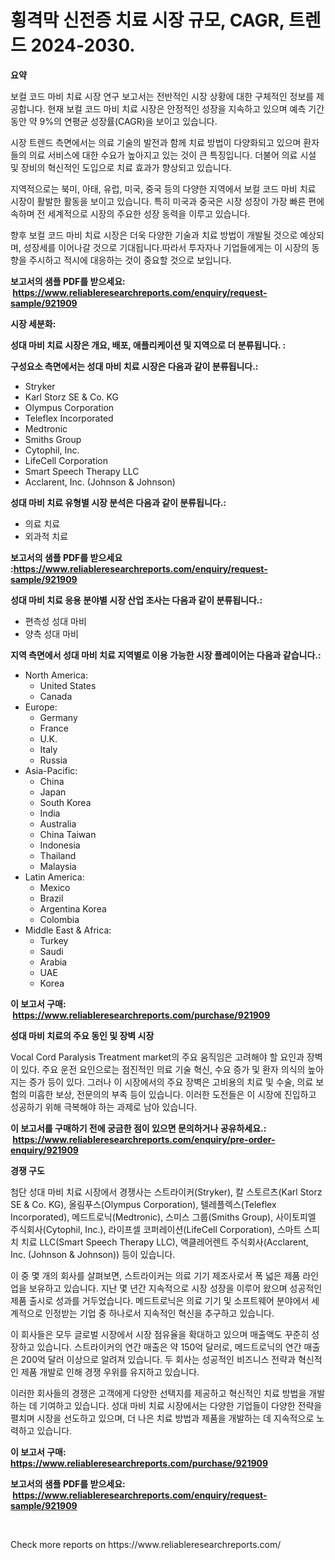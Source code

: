 <p><h1>횡격막 신전증 치료 시장 규모, CAGR, 트렌드 2024-2030.</h1></p><p><strong>요약</strong></p>
<p><p>보컬 코드 마비 치료 시장 연구 보고서는 전반적인 시장 상황에 대한 구체적인 정보를 제공합니다. 현재 보컬 코드 마비 치료 시장은 안정적인 성장을 지속하고 있으며 예측 기간 동안 약 9%의 연평균 성장률(CAGR)을 보이고 있습니다.</p><p>시장 트렌드 측면에서는 의료 기술의 발전과 함께 치료 방법이 다양화되고 있으며 환자들의 의료 서비스에 대한 수요가 높아지고 있는 것이 큰 특징입니다. 더불어 의료 시설 및 장비의 혁신적인 도입으로 치료 효과가 향상되고 있습니다.</p><p>지역적으로는 북미, 아태, 유럽, 미국, 중국 등의 다양한 지역에서 보컬 코드 마비 치료 시장이 활발한 활동을 보이고 있습니다. 특히 미국과 중국은 시장 성장이 가장 빠른 편에 속하며 전 세계적으로 시장의 주요한 성장 동력을 이루고 있습니다.</p><p>향후 보컬 코드 마비 치료 시장은 더욱 다양한 기술과 치료 방법이 개발될 것으로 예상되며, 성장세를 이어나갈 것으로 기대됩니다.따라서 투자자나 기업들에게는 이 시장의 동향을 주시하고 적시에 대응하는 것이 중요할 것으로 보입니다.</p></p>
<p><strong>보고서의 샘플 PDF를 받으세요: &nbsp;<a href="https://www.reliableresearchreports.com/enquiry/request-sample/921909">https://www.reliableresearchreports.com/enquiry/request-sample/921909</a></strong></p>
<p><strong>시장 세분화:</strong></p>
<p><strong> 성대 마비 치료 시장은 개요, 배포, 애플리케이션 및 지역으로 더 분류됩니다. :</strong></p>
<p><strong>구성요소 측면에서는 성대 마비 치료 시장은 다음과 같이 분류됩니다.:</strong></p>
<p><ul><li>Stryker</li><li>Karl Storz SE & Co. KG</li><li>Olympus Corporation</li><li>Teleflex Incorporated</li><li>Medtronic</li><li>Smiths Group</li><li>Cytophil, Inc.</li><li>LifeCell Corporation</li><li>Smart Speech Therapy LLC</li><li>Acclarent, Inc. (Johnson & Johnson)</li></ul></p>
<p><strong> 성대 마비 치료 유형별 시장 분석은 다음과 같이 분류됩니다.:</strong></p>
<p><ul><li>의료 치료</li><li>외과적 치료</li></ul></p>
<p><strong>보고서의 샘플 PDF를 받으세요 :<a href="https://www.reliableresearchreports.com/enquiry/request-sample/921909">https://www.reliableresearchreports.com/enquiry/request-sample/921909</a></strong></p>
<p><strong> 성대 마비 치료 응용 분야별 시장 산업 조사는 다음과 같이 분류됩니다.:</strong></p>
<p><ul><li>편측성 성대 마비</li><li>양측 성대 마비</li></ul></p>
<p><strong>지역 측면에서 성대 마비 치료 지역별로 이용 가능한 시장 플레이어는 다음과 같습니다.:</strong></p>
<p><ul>
    <li>
        North America:
        <ul>
            <li>United States</li>
            <li>Canada</li>
        </ul>
    </li>
    <li>
        Europe:
        <ul>
            <li>Germany</li>
            <li>France</li>
            <li>U.K.</li>
            <li>Italy</li>
            <li>Russia</li>
        </ul>
    </li>
    <li>
        Asia-Pacific:
        <ul>
            <li>China</li>
            <li>Japan</li>
            <li>South Korea</li>
            <li>India</li>
            <li>Australia</li>
            <li>China Taiwan</li>
            <li>Indonesia</li>
            <li>Thailand</li>
            <li>Malaysia</li>
        </ul>
    </li>
    <li>
        Latin America:
        <ul>
            <li>Mexico</li>
            <li>Brazil</li>
            <li>Argentina Korea</li>
            <li>Colombia</li>
        </ul>
    </li>
    <li>
        Middle East & Africa:
        <ul>
            <li>Turkey</li>
            <li>Saudi</li>
            <li>Arabia</li>
            <li>UAE</li>
            <li>Korea</li>
        </ul>
    </li>
    </ul></p>
<p><strong>이 보고서 구매: &nbsp;<a href="https://www.reliableresearchreports.com/purchase/921909">https://www.reliableresearchreports.com/purchase/921909</a></strong></p>
<p><strong>성대 마비 치료의 주요 동인 및 장벽 시장</strong></p>
<p><p>Vocal Cord Paralysis Treatment market의 주요 움직임은 고려해야 할 요인과 장벽이 있다. 주요 운전 요인으로는 점진적인 의료 기술 혁신, 수요 증가 및 환자 의식의 높아지는 증가 등이 있다. 그러나 이 시장에서의 주요 장벽은 고비용의 치료 및 수술, 의료 보험의 미흡한 보상, 전문의의 부족 등이 있습니다. 이러한 도전들은 이 시장에 진입하고 성공하기 위해 극복해야 하는 과제로 남아 있습니다.</p></p>
<p><strong>이 보고서를 구매하기 전에 궁금한 점이 있으면 문의하거나 공유하세요.: &nbsp;<a href="https://www.reliableresearchreports.com/enquiry/pre-order-enquiry/921909">https://www.reliableresearchreports.com/enquiry/pre-order-enquiry/921909</a></strong></p>
<p><strong>경쟁 구도</strong></p>
<p><p>첨단 성대 마비 치료 시장에서 경쟁사는 스트라이커(Stryker), 칼 스토르츠(Karl Storz SE & Co. KG), 올림푸스(Olympus Corporation), 텔레플렉스(Teleflex Incorporated), 메드트로닉(Medtronic), 스미스 그룹(Smiths Group), 사이토피엘 주식회사(Cytophil, Inc.), 라이프셀 코퍼레이션(LifeCell Corporation), 스마트 스피치 치료 LLC(Smart Speech Therapy LLC), 액클레어렌트 주식회사(Acclarent, Inc. (Johnson & Johnson)) 등이 있습니다. </p><p>이 중 몇 개의 회사를 살펴보면, 스트라이커는 의료 기기 제조사로서 폭 넓은 제품 라인업을 보유하고 있습니다. 지난 몇 년간 지속적으로 시장 성장을 이루어 왔으며 성공적인 제품 출시로 성과를 거두었습니다. 메드트로닉은 의료 기기 및 소프트웨어 분야에서 세계적으로 인정받는 기업 중 하나로서 지속적인 혁신을 추구하고 있습니다.</p><p>이 회사들은 모두 글로벌 시장에서 시장 점유율을 확대하고 있으며 매출액도 꾸준히 성장하고 있습니다. 스트라이커의 연간 매출은 약 150억 달러로, 메드트로닉의 연간 매출은 200억 달러 이상으로 알려져 있습니다. 두 회사는 성공적인 비즈니스 전략과 혁신적인 제품 개발로 인해 경쟁 우위를 유지하고 있습니다. </p><p>이러한 회사들의 경쟁은 고객에게 다양한 선택지를 제공하고 혁신적인 치료 방법을 개발하는 데 기여하고 있습니다. 성대 마비 치료 시장에서는 다양한 기업들이 다양한 전략을 펼치며 시장을 선도하고 있으며, 더 나은 치료 방법과 제품을 개발하는 데 지속적으로 노력하고 있습니다.</p></p>
<p><strong>이 보고서 구매: &nbsp; <a href="https://www.reliableresearchreports.com/purchase/921909">https://www.reliableresearchreports.com/purchase/921909</a></strong></p>
<p><strong>보고서의 샘플 PDF를 받으세요: &nbsp;<a href="https://www.reliableresearchreports.com/enquiry/request-sample/921909">https://www.reliableresearchreports.com/enquiry/request-sample/921909</a></strong><strong></strong></p>
<p>&nbsp;</p>
<p>Check more reports on https://www.reliableresearchreports.com/</p>